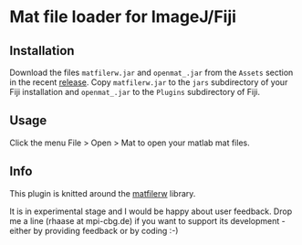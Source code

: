 # Mat file loader for ImageJ/Fiji

## Installation

Download the files `matfilerw.jar` and `openmat_.jar` from the `Assets` section in the recent [release](https://github.com/haesleinhuepf/OpenMAT/releases).
Copy `matfilerw.jar` to the `jars` subdirectory of your Fiji installation and `openmat_.jar` to the `Plugins` subdirectory of Fiji.

## Usage

Click the menu File > Open > Mat to open your matlab mat files.

## Info

This plugin is knitted around the [matfilerw](https://github.com/diffplug/matfilerw) library.

It is in experimental stage and I would be happy about user feedback. Drop me a line (rhaase at mpi-cbg.de) if you want to support its development - either by providing feedback or by coding :-)